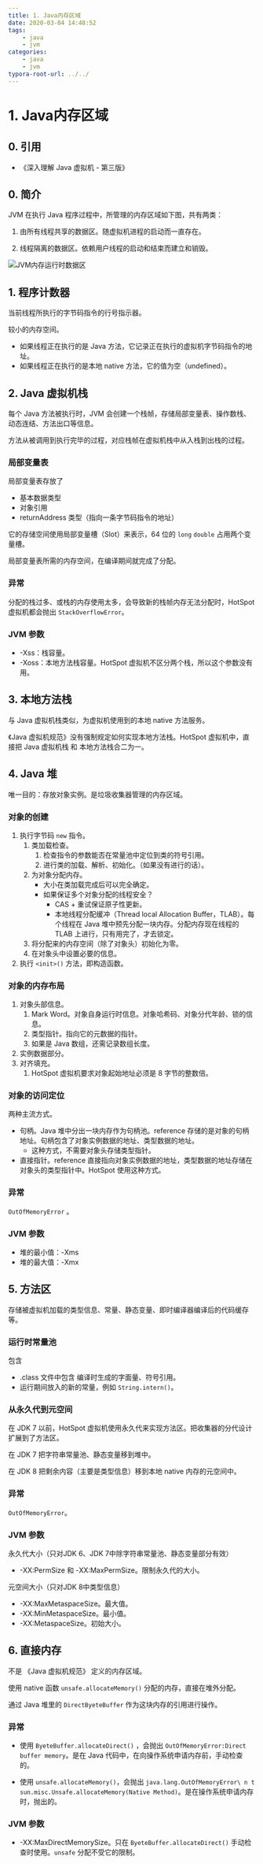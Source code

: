 ```yaml
---
title: 1. Java内存区域
date: 2020-03-04 14:48:52
tags:
	- java
	- jvm
categories:
	- java
	- jvm
typora-root-url: ../../
---
```


# 1. Java内存区域

## 0. 引用

- 《深入理解 Java 虚拟机 - 第三版》

## 0. 简介

JVM 在执行 Java 程序过程中，所管理的内存区域如下图，共有两类：

1. 由所有线程共享的数据区。随虚拟机进程的启动而一直存在。

2. 线程隔离的数据区。依赖用户线程的启动和结束而建立和销毁。

![JVM内存运行时数据区](/images/JVM内存运行时数据区.svg)

## 1. 程序计数器

当前线程所执行的字节码指令的行号指示器。

较小的内存空间。

- 如果线程正在执行的是 Java 方法，它记录正在执行的虚拟机字节码指令的地址。
- 如果线程正在执行的是本地 native 方法，它的值为空（undefined）。

## 2. Java 虚拟机栈

每个 Java 方法被执行时，JVM 会创建一个栈帧，存储局部变量表、操作数栈、动态连结、方法出口等信息。

方法从被调用到执行完毕的过程，对应栈帧在虚拟机栈中从入栈到出栈的过程。

### 局部变量表

局部变量表存放了

- 基本数据类型
- 对象引用
- returnAddress 类型（指向一条字节码指令的地址）

它的存储空间使用局部变量槽（Slot）来表示，64 位的 `long` `double` 占用两个变量槽。

局部变量表所需的内存空间，在编译期间就完成了分配。

### 异常

分配的栈过多、或栈的内存使用太多，会导致新的栈帧内存无法分配时，HotSpot 虚拟机都会抛出 `StackOverflowError`。

### JVM 参数

- -Xss：栈容量。
- -Xoss：本地方法栈容量。HotSpot 虚拟机不区分两个栈，所以这个参数没有用。

## 3. 本地方法栈

与 Java 虚拟机栈类似，为虚拟机使用到的本地 native 方法服务。

《Java 虚拟机规范》没有强制规定如何实现本地方法栈。HotSpot 虚拟机中，直接把 Java 虚拟机栈 和 本地方法栈合二为一。

## 4. Java 堆

唯一目的：存放对象实例。是垃圾收集器管理的内存区域。

### 对象的创建

1. 执行字节码 `new` 指令。
   1. 类加载检查。
      1. 检查指令的参数能否在常量池中定位到类的符号引用。
      2. 进行类的加载、解析、初始化。（如果没有进行的话）。
   2. 为对象分配内存。
      - 大小在类加载完成后可以完全确定。
      - 如果保证多个对象分配的线程安全？
        - CAS + 重试保证原子性更新。
        - 本地线程分配缓冲（Thread local Allocation Buffer，TLAB）。每个线程在 Java 堆中预先分配一块内存。分配内存现在线程的 TLAB 上进行，只有用完了，才去锁定。
   3. 将分配来的内存空间（除了对象头）初始化为零。
   4. 在对象头中设置必要的信息。
2. 执行 `<init>()` 方法，即构造函数。

### 对象的内存布局

1. 对象头部信息。
   1. Mark Word。对象自身运行时信息。对象哈希码、对象分代年龄、锁的信息。
   2. 类型指针。指向它的元数据的指针。
   3. 如果是 Java 数组，还需记录数组长度。
2. 实例数据部分。
3. 对齐填充。
   1. HotSpot 虚拟机要求对象起始地址必须是 8 字节的整数倍。

### 对象的访问定位

两种主流方式。

- 句柄。Java 堆中分出一块内存作为句柄池。reference 存储的是对象的句柄地址。句柄包含了对象实例数据的地址、类型数据的地址。
  - 这种方式，不需要对象头存储类型指针。
- 直接指针。reference 直接指向对象实例数据的地址，类型数据的地址存储在对象头的类型指针中。HotSpot 使用这种方式。

### 异常

`OutOfMemoryError` 。

### JVM 参数

- 堆的最小值：-Xms
- 堆的最大值：-Xmx

## 5. 方法区

存储被虚拟机加载的类型信息、常量、静态变量、即时编译器编译后的代码缓存等。

### 运行时常量池

包含

- .class 文件中包含 编译时生成的字面量、符号引用。
- 运行期间放入的新的常量，例如 `String.intern()`。

### 从永久代到元空间

在 JDK 7 以前，HotSpot 虚拟机使用永久代来实现方法区。把收集器的分代设计扩展到了方法区。

在 JDK 7 把字符串常量池、静态变量移到堆中。

在 JDK 8 把剩余内容（主要是类型信息）移到本地 native 内存的元空间中。

### 异常

`OutOfMemoryError`。

### JVM 参数

永久代大小（只对JDK 6、JDK 7中除字符串常量池、静态变量部分有效）

- -XX:PermSize 和 -XX:MaxPermSize。限制永久代的大小。

元空间大小（只对JDK 8中类型信息）

- -XX:MaxMetaspaceSize。最大值。
- -XX:MinMetaspaceSize。最小值。
- -XX:MetaspaceSize。初始大小。

## 6. 直接内存

不是 《Java 虚拟机规范》 定义的内存区域。

使用 native 函数 `unsafe.allocateMemory()` 分配的内存，直接在堆外分配。

通过 Java 堆里的 `DirectByeteBuffer` 作为这块内存的引用进行操作。

### 异常

- 使用  `ByeteBuffer.allocateDirect()` ，会抛出 `OutOfMemoryError:Direct buffer memory`。是在 Java 代码中，在向操作系统申请内存前，手动检查的。

- 使用 `unsafe.allocateMemory()`，会抛出 `java.lang.OutOfMemoryError\ n t sun.misc.Unsafe.allocateMemory(Native Method)`。是在操作系统申请内存时，抛出的。

### JVM 参数

- -XX:MaxDirectMemorySize。只在 `ByeteBuffer.allocateDirect()` 手动检查时使用。`unsafe` 分配不受它的限制。

